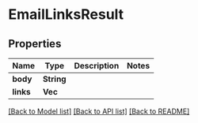 # EmailLinksResult

## Properties

| Name      | Type            | Description | Notes |
| --------- | --------------- | ----------- | ----- |
| **body**  | **String**      |             |
| **links** | **Vec<String>** |             |

[[Back to Model list]](../README#documentation-for-models) [[Back to API list]](../README#documentation-for-api-endpoints) [[Back to README]](../README)
